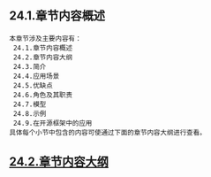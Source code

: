 
## 24.1.章节内容概述
    本章节涉及主要内容有：
     24.1.章节内容概述
     24.2.章节内容大纲
     24.3.简介
     24.4.应用场景
     24.5.优缺点
     24.6.角色及其职责
     24.7.模型
     24.8.示例
     24.9.在开源框架中的应用
	具体每个小节中包含的内容可使通过下面的章节内容大纲进行查看。

## <a href="/enhance/markmap/general/designpattern/designpattern-java/chapter/designpattern-java-outline5-chapter24.html" target="_blank">24.2.章节内容大纲</a>

<Markmap localtion="/enhance/markmap/general/designpattern/designpattern-java/chapter/designpattern-java-outline5-chapter24.html" height="500rem"/>


